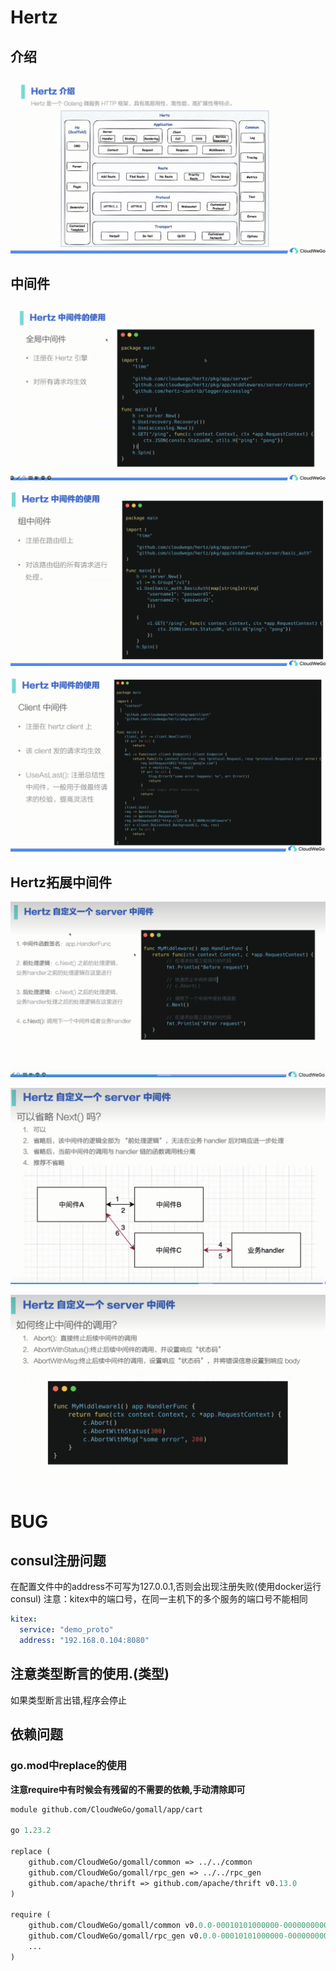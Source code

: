 # Hertz

## 介绍

![介绍](image/介绍.png)

## 中间件

![全局中间件](image/全局中间件.png)

![组中间件](image/组中间件.png)

![client中间件](image/client中间件.png)

## Hertz拓展中间件

![自定义中间件](image/自定义中间件.png)

![next](image/next.png)

![abort](image/abort.png)


# BUG

## consul注册问题


在配置文件中的address不可写为127.0.0.1,否则会出现注册失败(使用docker运行consul)
注意：kitex中的端口号，在同一主机下的多个服务的端口号不能相同
```yaml
kitex:
  service: "demo_proto"
  address: "192.168.0.104:8080"
```

## 注意类型断言的使用.(类型)

如果类型断言出错,程序会停止

## 依赖问题

### go.mod中replace的使用

**注意require中有时候会有残留的不需要的依赖,手动清除即可**

```go.mod
module github.com/CloudWeGo/gomall/app/cart

go 1.23.2

replace (
	github.com/CloudWeGo/gomall/common => ../../common
	github.com/CloudWeGo/gomall/rpc_gen => ../../rpc_gen
	github.com/apache/thrift => github.com/apache/thrift v0.13.0
)

require (
	github.com/CloudWeGo/gomall/common v0.0.0-00010101000000-000000000000
	github.com/CloudWeGo/gomall/rpc_gen v0.0.0-00010101000000-000000000000
    ...
)
```
